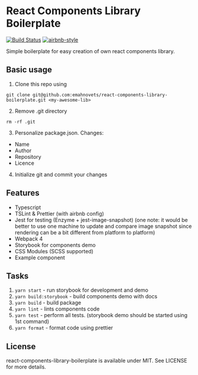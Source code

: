 # React Components Library Boilerplate

[![Build Status](https://travis-ci.org/emahnovets/react-components-library-boilerplate.svg?branch=master)](https://travis-ci.org/emahnovets/react-components-library-boilerplate)
[![airbnb-style](https://img.shields.io/badge/eslint-airbnb-4B32C3.svg)](https://github.com/airbnb/javascript)

Simple boilerplate for easy creation of own react components library.

## Basic usage

1. Clone this repo using
```
git clone git@github.com:emahnovets/react-components-library-boilerplate.git <my-awesome-lib>
```
2. Remove .git directory
```
rm -rf .git
```
3. Personalize package.json. Changes:
* Name
* Author
* Repository
* Licence
4. Initialize git and commit your changes

## Features
* Typescript
* TSLint & Prettier (with airbnb config)
* Jest for testing (Enzyme + jest-image-snapshot) (one note: it would be better to use one machine to update and compare image snapshot since rendering can be a bit different from platform to platform)
* Webpack 4
* Storybook for components demo
* CSS Modules (SCSS supported)
* Example component

## Tasks
1. `yarn start` - run storybook for development and demo
2. `yarn build:storybook` - build components demo with docs
3. `yarn build` - build package
4. `yarn lint` - lints components code
5. `yarn test` - perform all tests. (storybook demo should be started using 1st command)
6. `yarn format` - format code using prettier

## License
react-components-library-boilerplate is available under MIT. See LICENSE for more details.
